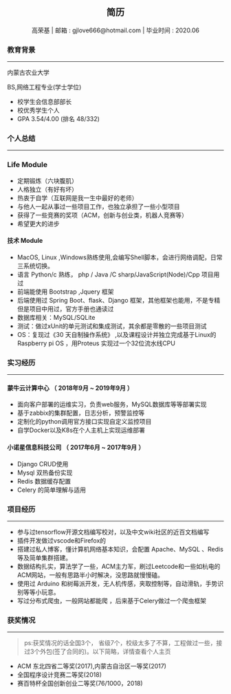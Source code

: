 <center><h2>简历</h2></center>
<center>高荣基 | 邮箱 : gjlove666@hotmail.com | 毕业时间 : 2020.06 </center>

<h3>教育背景</h3>
<hr/>
<p aligh="left">内蒙古农业大学</p>  
<p aligh="right">BS,网络工程专业(学士学位)</p>

- 校学生会信息部部长<br>
- 校优秀学生个人<br>
- GPA 3.54/4.00 (排名 48/332) 

<h3>个人总结</h3>
<hr/>
<h3>Life Module</h3>

- 定期锻炼（六块腹肌）<br>
- 人格独立（有好有坏）<br>
- 热衷于自学（互联网是我一生中最好的老师）<br>
- 与他人一起从事过一些项目工作，也独立承担了一些小型项目<br>
- 获得了一些竞赛的奖项（ACM，创新与创业类，机器人竞赛等）<br>
- 希望更大的进步

<h4>技术 Module</h4>

- MacOS, Linux ,Windows熟练使用,会编写Shell脚本，会进行网络调配，日常三系统切换。<br>
- 语言 Python/c 熟练， php / Java /C sharp/JavaScript(Node)/Cpp 项目用过 <br>
- 前端能使用 Bootstrap ,Jquery 框架<br>
- 后端使用过 Spring Boot、flask、Django 框架，其他框架也能用，不是专精 但是项目中用过，官方手册也通读过<br>
- 数据库相关：MySQL/SQLite<br>
- 测试：做过xUnit的单元测试和集成测试，其余都是零散的一些项目测试<br>
- OS：复现过《30 天自制操作系统》 ,以及课程设计并独立完成基于Linux的Raspberry pi OS ，用Proteus 实现过一个32位流水线CPU<br>

<h3>实习经历</h3>
<hr/>
<h4>蒙牛云计算中心 （ 2018年9月 ~ 2019年9月 ）</h4>

- 面向客户部署的运维实习，负责web服务，MySQL数据库等等部署实现
- 基于zabbix的集群配置，日志分析，预警监控等
- 定制化的python调用官方接口实现自定义监控项目
- 自学Docker以及K8s在个人主机上实现运维部署

<h4> 小诺星信息科技公司 （ 2017年6月 ~ 2017年9月 ）</h4>

- Django CRUD使用
- Mysql 双热备份实现
- Redis 数据缓存配置
- Celery 的简单理解与适用

<h3>项目经历</h3>
<hr/>

- 参与过tensorflow开源文档编写校对，以及中文wiki社区的近百文档编写<br>
- 插件开发做过vscode和Firefox的<br>
- 搭建过私人博客，懂计算机网络基本知识，会配置 Apache、MySQL 、Redis 等及简单集群搭建。<br>
- 数据结构扎实，算法学了一些，ACM主力军，刷过Leetcode和一些如杭电的ACM网站，一般有思路半小时解决，没思路就慢慢磕。<br>
- 使用过 Arduino 和树莓派开发，无人机传感，夹取控制等，自动滑轨，手势识别等等小玩意。<br>
- 写过分布式爬虫，一般网站都能爬 ，后来基于Celery做过一个爬虫框架<br>

<h3>获奖情况</h3>
<hr/>

> ps:获奖情况的话全国3个， 省级7个，校级太多了不算，工程做过一些，接过3个外包(签了合同的)。以下简略，详情查看个人主页

- ACM 东北四省二等奖(2017),内蒙古自治区一等奖(2017)
- 全国程序设计竞赛二等奖(2018)
- 赛百特杯全国创新创业二等奖(76/1000，2018)
